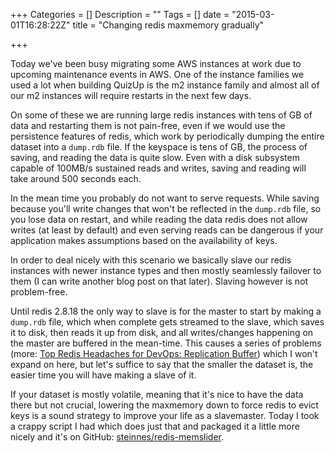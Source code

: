 +++
Categories = []
Description = ""
Tags = []
date = "2015-03-01T16:28:22Z"
title = "Changing redis maxmemory gradually"

+++

Today we've been busy migrating some AWS instances at work due to upcoming
maintenance events in AWS.  One of the instance families we used a lot when
building QuizUp is the m2 instance family and almost all of our m2 instances
will require restarts in the next few days.

On some of these we are running large redis instances with tens of GB of data
and restarting them is not pain-free, even if we would use the persistence
features of redis, which work by periodically dumping the entire dataset into
a `dump.rdb` file.  If the keyspace is tens of GB, the process of saving, and
reading the data is quite slow. Even with a disk subsystem capable of 100MB/s
sustained reads and writes, saving and reading will take around 500 seconds each.

In the mean time you probably do not want to serve requests.  While saving
because you'll write changes that won't be reflected in the `dump.rdb` file, so
you lose data on restart, and while reading the data redis does not allow writes
(at least by default) and even serving reads can be dangerous if your application
makes assumptions based on the availability of keys.

In order to deal nicely with this scenario we basically slave our redis instances
with newer instance types and then mostly seamlessly failover to them (I can
write another blog post on that later).  Slaving however is not problem-free.

Until redis 2.8.18 the only way to slave is for the master to start by making a
`dump.rdb` file, which when complete gets streamed to the slave, which saves it
to disk, then reads it up from disk, and all writes/changes happening on the
master are buffered in the mean-time.  This causes a series of problems (more:
<a href="http://java.dzone.com/articles/top-redis-headaches-devops">Top Redis Headaches for DevOps: Replication Buffer</a>)
which I won't expand on here, but let's suffice to say that the smaller the dataset
is, the easier time you will have making a slave of it.

If your dataset is mostly volatile, meaning that it's nice to have the data there
but not crucial, lowering the maxmemory down to force redis to evict keys is a
sound strategy to improve your life as a slavemaster.  Today I took a crappy script
I had which does just that and packaged it a little more nicely and it's on GitHub:
<a href="http://github.com/steinnes/redis-memslider">steinnes/redis-memslider</a>.
